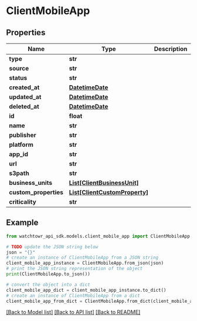 # ClientMobileApp


## Properties

Name | Type | Description | Notes
------------ | ------------- | ------------- | -------------
**type** | **str** |  | 
**source** | **str** |  | 
**status** | **str** |  | 
**created_at** | [**DatetimeDate**](datetime.date.md) |  | 
**updated_at** | [**DatetimeDate**](datetime.date.md) |  | 
**deleted_at** | [**DatetimeDate**](datetime.date.md) |  | 
**id** | **float** |  | 
**name** | **str** |  | 
**publisher** | **str** |  | 
**platform** | **str** |  | 
**app_id** | **str** |  | 
**url** | **str** |  | 
**s3path** | **str** |  | 
**business_units** | [**List[ClientBusinessUnit]**](ClientBusinessUnit.md) |  | 
**custom_properties** | [**List[ClientCustomProperty]**](ClientCustomProperty.md) |  | 
**criticality** | **str** |  | 

## Example

```python
from watchtowr_api_sdk.models.client_mobile_app import ClientMobileApp

# TODO update the JSON string below
json = "{}"
# create an instance of ClientMobileApp from a JSON string
client_mobile_app_instance = ClientMobileApp.from_json(json)
# print the JSON string representation of the object
print(ClientMobileApp.to_json())

# convert the object into a dict
client_mobile_app_dict = client_mobile_app_instance.to_dict()
# create an instance of ClientMobileApp from a dict
client_mobile_app_from_dict = ClientMobileApp.from_dict(client_mobile_app_dict)
```
[[Back to Model list]](../README.md#documentation-for-models) [[Back to API list]](../README.md#documentation-for-api-endpoints) [[Back to README]](../README.md)


